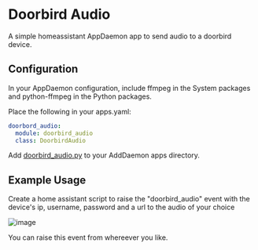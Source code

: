 # Doorbird Audio
A simple homeassistant AppDaemon app to send audio to a doorbird device.

## Configuration

In your AppDaemon configuration, include ffmpeg in the System packages and python-ffmpeg in the Python packages.

Place the following in your apps.yaml:
```yaml
doorbord_audio:
  module: doorbird_audio
  class: DoorbirdAudio
```
Add [doorbird_audio.py](https://github.com/coobnoob/ha-appdaemon-doorbird-audio/blob/main/doorbird_audio.py) to your AddDaemon apps directory.

## Example Usage

Create a home assistant script to raise the "doorbird_audio" event with the device's ip, username, password and a url to the audio of your choice

![image](https://github.com/coobnoob/doorbell-audio/assets/29867612/ed384426-cf60-433b-a9fd-bef0ae2ba7ee)

You can raise this event from whereever you like.


